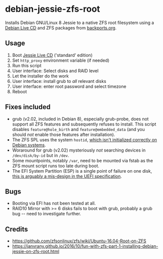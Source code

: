 # debian-jessie-zfs-root
Installs Debian GNU/Linux 8 Jessie to a native ZFS root filesystem using a [Debian Live CD](https://www.debian.org/CD/live/) and ZFS packages from [backports.org](https://backports.debian.org/).

## Usage

1. Boot [Jessie Live CD](https://www.debian.org/CD/live/) ('standard' edition)
1. Set `http_proxy` environment variable (if needed)
1. Run this script
1. User interface: Select disks and RAID level
1. Let the installer do the work
1. User interface: install grub to *all* relevant disks
1. User interface: enter root password and select timezone
1. Reboot

## Fixes included

* grub (v2.02, included in Debian 8), especially grub-probe, does not support all ZFS features and subsequently refuses to install. This script disables `feature@hole_birth` and `feature@embedded_data` (and you should _not_ enable those features after installation).
* The ZFS SPL uses the system `hostid`, [which isn't initialized correctly on Debian systems](https://bugs.debian.org/cgi-bin/bugreport.cgi?bug=595790).
* Woraround for grub (v2.02) mysteriously _not_ searching devices in `/dev/disk/by-id` but in `/dev`.
* Some mountpoints, notably `/var`, need to be mounted via fstab as the ZFS mount script runs too late during boot.
* The EFI System Partition (ESP) is a single point of failure on one disk, [this is arguably a mis-design in the UEFI specification](https://wiki.debian.org/UEFI#RAID_for_the_EFI_System_Partition).

## Bugs

* Booting via EFI has not been tested at all.
* RAID10 Mirror with >= 6 disks fails to boot with grub, probably a grub bug -- need to investigate further.

## Credits

* https://github.com/zfsonlinux/zfs/wiki/Ubuntu-16.04-Root-on-ZFS
* https://janvrany.github.io/2016/10/fun-with-zfs-part-1-installing-debian-jessie-on-zfs-root.html

